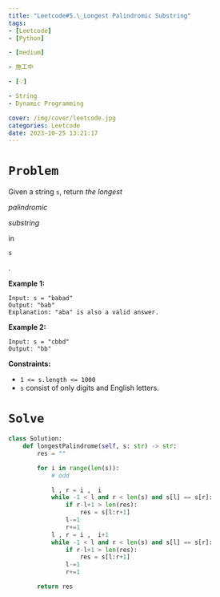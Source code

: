 ```yaml
---
title: "Leetcode#5.\_Longest Palindromic Substring"
tags:
- [Leetcode]
- [Python]

- [medium]

- 施工中

- [💡]

- String
- Dynamic Programming

cover: /img/cover/leetcode.jpg
categories: Leetcode
date: 2023-10-25 13:21:17
---
```


# `Problem`

Given a string `s`, return *the longest*

*palindromic*

*substring*

in

```
s
```

.

**Example 1:**

```
Input: s = "babad"
Output: "bab"
Explanation: "aba" is also a valid answer.

```

**Example 2:**

```
Input: s = "cbbd"
Output: "bb"

```

**Constraints:**

- `1 <= s.length <= 1000`
- `s` consist of only digits and English letters.

# `Solve`

```python
class Solution:
    def longestPalindrome(self, s: str) -> str:
        res = ""

        for i in range(len(s)):
            # odd

            l , r = i ,  i
            while -1 < l and r < len(s) and s[l] == s[r]:
                if r-l+1 > len(res):
                    res = s[l:r+1]
                l-=1
                r+=1
            l , r = i ,  i+1  
            while -1 < l and r < len(s) and s[l] == s[r]:
                if r-l+1 > len(res):
                    res = s[l:r+1]
                l-=1
                r+=1

        return res
```